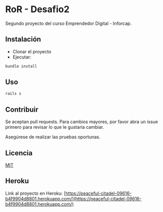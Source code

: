 # RoR - Desafio2

Segundo proyecto del curso Emprendedor Digital - Inforcap.

## Instalación

- Clonar el proyecto
- Ejecutar:

```bash
bundle install
```

## Uso

```bash
rails s
```

## Contribuir

Se aceptan pull requests. Para cambios mayores, por favor abra un issue primero
para revisar lo que le gustaría cambiar.

Asegúrese de realizar las pruebas oportunas.

## Licencia

[MIT](https://choosealicense.com/licenses/mit/)

## Heroku

Link al proyecto en Heroku:
[https://peaceful-citadel-09616-b4f9904d8801.herokuapp.com/](https://peaceful-citadel-09616-b4f9904d8801.herokuapp.com/)

